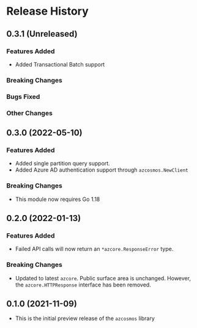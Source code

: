 # Release History

## 0.3.1 (Unreleased)

### Features Added

* Added Transactional Batch support

### Breaking Changes

### Bugs Fixed

### Other Changes

## 0.3.0 (2022-05-10)

### Features Added
* Added single partition query support.
* Added Azure AD authentication support through `azcosmos.NewClient`

### Breaking Changes
* This module now requires Go 1.18

## 0.2.0 (2022-01-13)

### Features Added
* Failed API calls will now return an `*azcore.ResponseError` type.

### Breaking Changes
* Updated to latest `azcore`. Public surface area is unchanged.  However, the `azcore.HTTPResponse` interface has been removed.

## 0.1.0 (2021-11-09)
* This is the initial preview release of the `azcosmos` library
